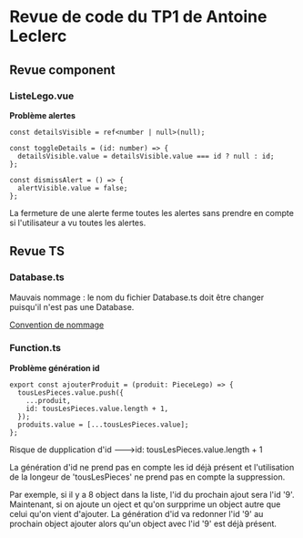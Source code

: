 # Revue de code du TP1 de Antoine Leclerc

## Revue component

### ListeLego.vue

**Problème alertes**

```js{4}
const detailsVisible = ref<number | null>(null);

const toggleDetails = (id: number) => {
  detailsVisible.value = detailsVisible.value === id ? null : id;
};

const dismissAlert = () => {
  alertVisible.value = false;
};
```

La fermeture de une alerte ferme toutes les alertes sans prendre en compte si l'utilisateur a vu toutes les alertes.

## Revue TS

### Database.ts

Mauvais nommage : le nom du fichier Database.ts
doit être changer puisqu'il n'est pas une Database.

[Convention de nommage](https://fr.wikipedia.org/wiki/Convention_de_nommage#:~:text=Une%20convention%20de%20nommage%20dans,code%20source%20et%20la%20documentation.https:/)

### Function.ts

**Problème génération id**

```js{4}
export const ajouterProduit = (produit: PieceLego) => {
  tousLesPieces.value.push({
    ...produit,
    id: tousLesPieces.value.length + 1,
  });
  produits.value = [...tousLesPieces.value];
};
```

Risque de dupplication d'id --->id: tousLesPieces.value.length + 1

La génération d'id ne prend pas en compte les id déjà présent et l'utilisation de la longeur de 'tousLesPieces' ne prend pas en compte la suppression.

Par exemple, si il y a 8 object dans la liste, l'id du prochain ajout sera l'id '9'. Maintenant, si on ajoute un oject et qu'on surpprime un object autre que celui qu'on vient d'ajouter. La génération d'id va redonner l'id '9' au prochain object ajouter alors qu'un object avec l'id '9' est déjà présent.
